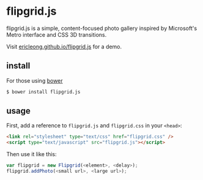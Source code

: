 # flipgrid.js

flipgrid.js is a simple, content-focused photo gallery inspired by Microsoft's Metro interface and CSS 3D transitions.

Visit [ericleong.github.io/flipgrid.js](http://ericleong.github.io/flipgrid.js) for a demo.

## install

For those using [bower](http://bower.io/)

```bash
$ bower install flipgrid.js
```

## usage

First, add a reference to `flipgrid.js` and `flipgrid.css` in your `<head>`:

```HTML
<link rel="stylesheet" type="text/css" href="flipgrid.css" />
<script type="text/javascript" src="flipgrid.js"></script>
```

Then use it like this:

```Javascript
var flipgrid = new Flipgrid(<element>, <delay>);
flipgrid.addPhoto(<small url>, <large url>);
```
